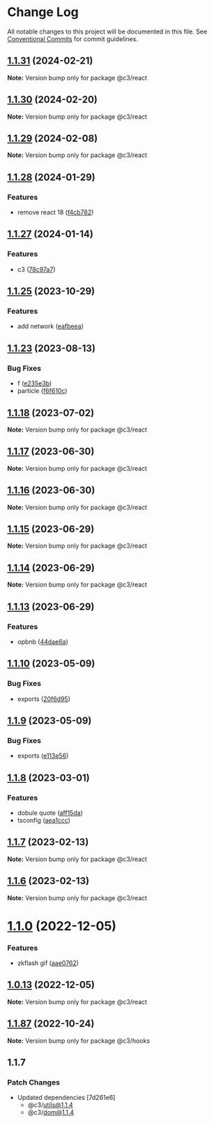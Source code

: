 # Change Log

All notable changes to this project will be documented in this file. See [Conventional Commits](https://conventionalcommits.org) for commit guidelines.

## [1.1.31](https://github.com/che3vinci/c3/compare/@c3/react@1.1.30...@c3/react@1.1.31) (2024-02-21)

**Note:** Version bump only for package @c3/react

## [1.1.30](https://github.com/che3vinci/c3/compare/@c3/react@1.1.29...@c3/react@1.1.30) (2024-02-20)

**Note:** Version bump only for package @c3/react

## [1.1.29](https://github.com/che3vinci/c3/compare/@c3/react@1.1.28...@c3/react@1.1.29) (2024-02-08)

**Note:** Version bump only for package @c3/react

## [1.1.28](https://github.com/che3vinci/c3/compare/@c3/react@1.1.27...@c3/react@1.1.28) (2024-01-29)

### Features

- remove react 18 ([f4cb782](https://github.com/che3vinci/c3/commit/f4cb7824167a731c3374550f3fd7055d55e47a77))

## [1.1.27](https://github.com/che3vinci/c3/compare/@c3/react@1.1.25...@c3/react@1.1.27) (2024-01-14)

### Features

- c3 ([78c97a7](https://github.com/che3vinci/c3/commit/78c97a7e6c699762fdaed159f59d90793f1ddb20))

## [1.1.25](https://github.com/che3vinci/c3/compare/@c3/react@1.1.23...@c3/react@1.1.25) (2023-10-29)

### Features

- add network ([eafbeea](https://github.com/che3vinci/c3/commit/eafbeea2c702a6002b5d727d56971308b1543701))

## [1.1.23](https://github.com/che3vinci/c3/compare/@c3/react@1.1.18...@c3/react@1.1.23) (2023-08-13)

### Bug Fixes

- f ([e235e3b](https://github.com/che3vinci/c3/commit/e235e3b89e3a5f91a92b57f211f2cd524dddea63))
- particle ([f6f610c](https://github.com/che3vinci/c3/commit/f6f610c290f52344f25929b8f84183263178d15d))

## [1.1.18](https://github.com/che3vinci/c3/compare/@c3/react@1.1.17...@c3/react@1.1.18) (2023-07-02)

**Note:** Version bump only for package @c3/react

## [1.1.17](https://github.com/che3vinci/c3/compare/@c3/react@1.1.16...@c3/react@1.1.17) (2023-06-30)

**Note:** Version bump only for package @c3/react

## [1.1.16](https://github.com/che3vinci/c3/compare/@c3/react@1.1.15...@c3/react@1.1.16) (2023-06-30)

**Note:** Version bump only for package @c3/react

## [1.1.15](https://github.com/che3vinci/c3/compare/@c3/react@1.1.13...@c3/react@1.1.15) (2023-06-29)

**Note:** Version bump only for package @c3/react

## [1.1.14](https://github.com/che3vinci/c3/compare/@c3/react@1.1.13...@c3/react@1.1.14) (2023-06-29)

**Note:** Version bump only for package @c3/react

## [1.1.13](https://github.com/che3vinci/c3/compare/@c3/react@1.1.10...@c3/react@1.1.13) (2023-06-29)

### Features

- opbnb ([44dae6a](https://github.com/che3vinci/c3/commit/44dae6a59add039b26141b2261fbcfec5036a723))

## [1.1.10](https://github.com/che3vinci/c3/compare/@c3/react@1.1.9...@c3/react@1.1.10) (2023-05-09)

### Bug Fixes

- exports ([20f6d95](https://github.com/che3vinci/c3/commit/20f6d95b2abde328befe989e49dc2889a2a8c2bf))

## [1.1.9](https://github.com/che3vinci/c3/compare/@c3/react@1.1.8...@c3/react@1.1.9) (2023-05-09)

### Bug Fixes

- exports ([e113e56](https://github.com/che3vinci/c3/commit/e113e56172b939439d4e073ae7e103bb1fa155d2))

## [1.1.8](https://github.com/che3vinci/c3/compare/@c3/react@1.1.7...@c3/react@1.1.8) (2023-03-01)

### Features

- dobule quote ([aff15da](https://github.com/che3vinci/c3/commit/aff15dae3f43ca86185abd8ec257aef68cf8d41b))
- tsconfig ([aea1ccc](https://github.com/che3vinci/c3/commit/aea1ccc7d62652a10355425b024c4953ece0a95a))

## [1.1.7](https://github.com/che3vinci/c3/compare/@c3/react@1.1.6...@c3/react@1.1.7) (2023-02-13)

**Note:** Version bump only for package @c3/react

## [1.1.6](https://github.com/che3vinci/c3/compare/@c3/react@1.1.0...@c3/react@1.1.6) (2023-02-13)

**Note:** Version bump only for package @c3/react

# [1.1.0](https://github.com/che3vinci/c3/compare/@c3/react@1.0.12...@c3/react@1.1.0) (2022-12-05)

### Features

- zkflash gif ([aae0762](https://github.com/che3vinci/c3/commit/aae0762161753d645be1458e8f0ace77cdbbb504))

## [1.0.13](https://github.com/che3vinci/c3/compare/@c3/react@1.0.12...@c3/react@1.0.13) (2022-12-05)

**Note:** Version bump only for package @c3/react

## [1.1.87](https://github.com/che3vinci/c3/compare/@c3/hooks@1.1.86...@c3/hooks@1.1.87) (2022-10-24)

**Note:** Version bump only for package @c3/hooks

## 1.1.7

### Patch Changes

- Updated dependencies [7d261e6]
  - @c3/utils@1.1.4
  - @c3/dom@1.1.4
